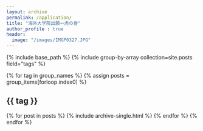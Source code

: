 ```yaml
---
layout: archive
permalink: /application/
title: "海外大学院出願ー虎の巻"
author_profile : true
header:
  image: "/images/IMGP0327.JPG"
---
```


{% include base_path %}
{% include group-by-array collection=site.posts field="tags" %}

{% for tag in group_names %}
  {% assign posts = group_items[forloop.index0] %}
  <h2 id="{{ tag | slugify }}" class="archive__subtitle">{{ tag }}</h2>
  {% for post in posts %}
    {% include archive-single.html %}
  {% endfor %}
{% endfor %}
